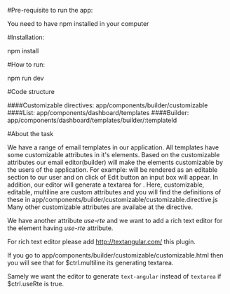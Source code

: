 #Pre-requisite to run the app:

You need to have npm installed in your computer

#Installation:

npm install

#How to run:

npm run dev

#Code structure

####Customizable directives: app/components/builder/customizable
####List: app/components/dashboard/templates
####Builder: app/components/dashboard/templates/builder/:templateId

#About the task

We have a range of email templates in our application. All templates have some customizable attributes in it's elements.
Based on the customizable attributes our email editor(builder) will make the elements customizable by the users of the application.
For example: <td customizable editable> will be rendered as an editable section to our user and on click of Edit button an input box
will appear. In addition, our editor will generate a textarea for <td customizable editable multiline>.
Here, customizable, editable, multiline are custom attributes and you will find the definitions of these in 
app/components/builder/customizable/customizable.directive.js
Many other customizable attributes are availabe at the directive.

We have another attribute *use-rte* and we want to add a rich text editor for the element having *use-rte* attribute.

For rich text editor please add http://textangular.com/ this plugin.

If you go to app/components/builder/customizable/customizable.html then you will see that for $ctrl.multiline its generating textarea.

Samely we want the editor to generate `text-angular` instead of `textarea` if $ctrl.useRte is true.

